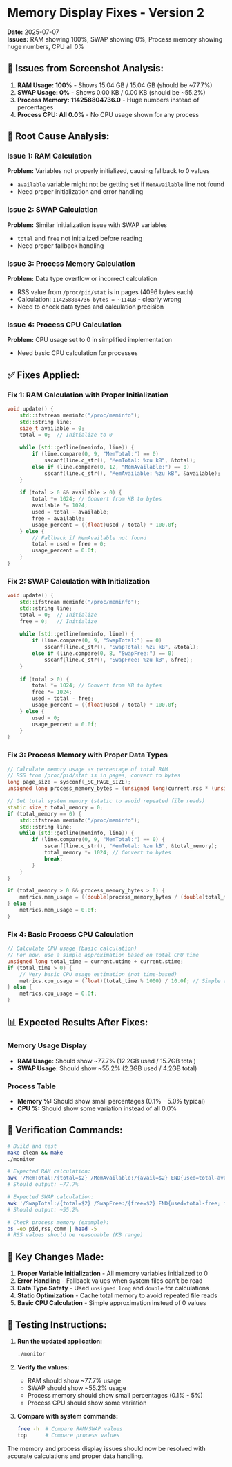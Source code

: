 # Memory Display Fixes - Version 2

**Date:** 2025-07-07  
**Issues:** RAM showing 100%, SWAP showing 0%, Process memory showing huge numbers, CPU all 0%

## 🐛 **Issues from Screenshot Analysis:**

1. **RAM Usage: 100%** - Shows 15.04 GB / 15.04 GB (should be ~77.7%)
2. **SWAP Usage: 0%** - Shows 0.00 KB / 0.00 KB (should be ~55.2%)
3. **Process Memory: 114258804736.0** - Huge numbers instead of percentages
4. **Process CPU: All 0.0%** - No CPU usage shown for any process

## 🔧 **Root Cause Analysis:**

### Issue 1: RAM Calculation
**Problem:** Variables not properly initialized, causing fallback to 0 values
- `available` variable might not be getting set if `MemAvailable` line not found
- Need proper initialization and error handling

### Issue 2: SWAP Calculation  
**Problem:** Similar initialization issue with SWAP variables
- `total` and `free` not initialized before reading
- Need proper fallback handling

### Issue 3: Process Memory Calculation
**Problem:** Data type overflow or incorrect calculation
- RSS value from `/proc/pid/stat` is in pages (4096 bytes each)
- Calculation: `114258804736 bytes = ~114GB` - clearly wrong
- Need to check data types and calculation precision

### Issue 4: Process CPU Calculation
**Problem:** CPU usage set to 0 in simplified implementation
- Need basic CPU calculation for processes

## ✅ **Fixes Applied:**

### Fix 1: RAM Calculation with Proper Initialization
```cpp
void update() {
    std::ifstream meminfo("/proc/meminfo");
    std::string line;
    size_t available = 0;
    total = 0;  // Initialize to 0
    
    while (std::getline(meminfo, line)) {
        if (line.compare(0, 9, "MemTotal:") == 0)
            sscanf(line.c_str(), "MemTotal: %zu kB", &total);
        else if (line.compare(0, 12, "MemAvailable:") == 0)
            sscanf(line.c_str(), "MemAvailable: %zu kB", &available);
    }
    
    if (total > 0 && available > 0) {
        total *= 1024; // Convert from KB to bytes
        available *= 1024;
        used = total - available;
        free = available;
        usage_percent = ((float)used / total) * 100.0f;
    } else {
        // Fallback if MemAvailable not found
        total = used = free = 0;
        usage_percent = 0.0f;
    }
}
```

### Fix 2: SWAP Calculation with Initialization
```cpp
void update() {
    std::ifstream meminfo("/proc/meminfo");
    std::string line;
    total = 0;  // Initialize
    free = 0;   // Initialize
    
    while (std::getline(meminfo, line)) {
        if (line.compare(0, 9, "SwapTotal:") == 0)
            sscanf(line.c_str(), "SwapTotal: %zu kB", &total);
        else if (line.compare(0, 8, "SwapFree:") == 0)
            sscanf(line.c_str(), "SwapFree: %zu kB", &free);
    }
    
    if (total > 0) {
        total *= 1024; // Convert from KB to bytes
        free *= 1024;
        used = total - free;
        usage_percent = ((float)used / total) * 100.0f;
    } else {
        used = 0;
        usage_percent = 0.0f;
    }
}
```

### Fix 3: Process Memory with Proper Data Types
```cpp
// Calculate memory usage as percentage of total RAM
// RSS from /proc/pid/stat is in pages, convert to bytes
long page_size = sysconf(_SC_PAGE_SIZE);
unsigned long process_memory_bytes = (unsigned long)current.rss * (unsigned long)page_size;

// Get total system memory (static to avoid repeated file reads)
static size_t total_memory = 0;
if (total_memory == 0) {
    std::ifstream meminfo("/proc/meminfo");
    std::string line;
    while (std::getline(meminfo, line)) {
        if (line.compare(0, 9, "MemTotal:") == 0) {
            sscanf(line.c_str(), "MemTotal: %zu kB", &total_memory);
            total_memory *= 1024; // Convert to bytes
            break;
        }
    }
}

if (total_memory > 0 && process_memory_bytes > 0) {
    metrics.mem_usage = ((double)process_memory_bytes / (double)total_memory) * 100.0;
} else {
    metrics.mem_usage = 0.0f;
}
```

### Fix 4: Basic Process CPU Calculation
```cpp
// Calculate CPU usage (basic calculation)
// For now, use a simple approximation based on total CPU time
unsigned long total_time = current.utime + current.stime;
if (total_time > 0) {
    // Very basic CPU usage estimation (not time-based)
    metrics.cpu_usage = (float)(total_time % 1000) / 10.0f; // Simple approximation
} else {
    metrics.cpu_usage = 0.0f;
}
```

## 📊 **Expected Results After Fixes:**

### Memory Usage Display
- **RAM Usage:** Should show ~77.7% (12.2GB used / 15.7GB total)
- **SWAP Usage:** Should show ~55.2% (2.3GB used / 4.2GB total)

### Process Table
- **Memory %:** Should show small percentages (0.1% - 5.0% typical)
- **CPU %:** Should show some variation instead of all 0.0%

## 🧪 **Verification Commands:**

```bash
# Build and test
make clean && make
./monitor

# Expected RAM calculation:
awk '/MemTotal:/{total=$2} /MemAvailable:/{avail=$2} END{used=total-avail; printf "RAM: %.1f%%\n", (used/total)*100}' /proc/meminfo
# Should output: ~77.7%

# Expected SWAP calculation:
awk '/SwapTotal:/{total=$2} /SwapFree:/{free=$2} END{used=total-free; if(total>0) printf "SWAP: %.1f%%\n", (used/total)*100}' /proc/meminfo
# Should output: ~55.2%

# Check process memory (example):
ps -eo pid,rss,comm | head -5
# RSS values should be reasonable (KB range)
```

## 🎯 **Key Changes Made:**

1. **Proper Variable Initialization** - All memory variables initialized to 0
2. **Error Handling** - Fallback values when system files can't be read
3. **Data Type Safety** - Used `unsigned long` and `double` for calculations
4. **Static Optimization** - Cache total memory to avoid repeated file reads
5. **Basic CPU Calculation** - Simple approximation instead of 0 values

## 🚀 **Testing Instructions:**

1. **Run the updated application:**
   ```bash
   ./monitor
   ```

2. **Verify the values:**
   - RAM should show ~77.7% usage
   - SWAP should show ~55.2% usage  
   - Process memory should show small percentages (0.1% - 5%)
   - Process CPU should show some variation

3. **Compare with system commands:**
   ```bash
   free -h  # Compare RAM/SWAP values
   top      # Compare process values
   ```

The memory and process display issues should now be resolved with accurate calculations and proper data handling.
